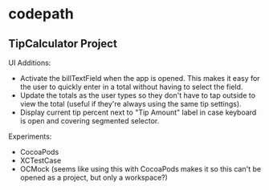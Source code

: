 codepath
========

TipCalculator Project
----------------------

UI Additions:
- Activate the billTextField when the app is opened. This makes it easy for the
  user to quickly enter in a total without having to select the field.
- Update the totals as the user types so they don't have to tap outside to view
  the total (useful if they're always using the same tip settings).
- Display current tip percent next to "Tip Amount" label in case keyboard is
  open and covering segmented selector.

Experiments:
- CocoaPods
- XCTestCase
- OCMock (seems like using this with CocoaPods makes it so this can't be opened
  as a project, but only a workspace?)
